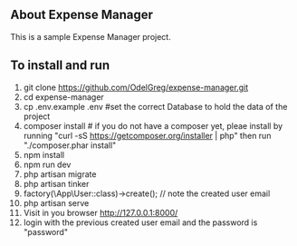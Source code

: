 ## About Expense Manager
This is a sample Expense Manager project.

## To install and run

1. git clone https://github.com/OdelGreg/expense-manager.git
2. cd expense-manager
3. cp .env.example .env #set the correct Database to hold the data of the project
4. composer install  # if you do not have a composer yet, pleae install by running "curl -sS https://getcomposer.org/installer | php" then run "./composer.phar install"
5. npm install
6. npm run dev
7. php artisan migrate
8. php artisan tinker
9. factory(\App\User::class)->create(); // note the created user email
10. php artisan serve
11. Visit in you browser http://127.0.0.1:8000/
12. login with the previous created user email and the password is "password"

